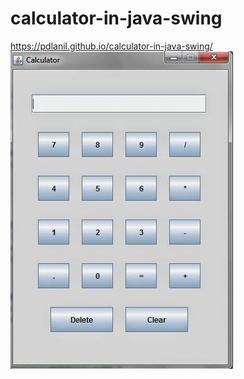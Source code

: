 # calculator-in-java-swing
https://pdlanil.github.io/calculator-in-java-swing/
![image](https://github.com/pdlanil/calculator-in-java-swing/blob/master/calc.jpg)
